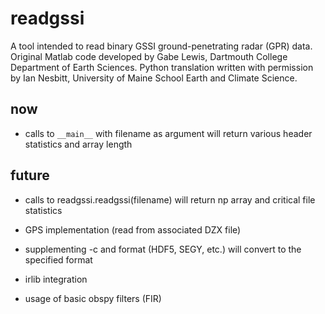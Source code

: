 # readgssi

A tool intended to read binary GSSI ground-penetrating radar (GPR) data. Original Matlab code developed by Gabe Lewis, Dartmouth College Department of Earth Sciences. Python translation written with permission by Ian Nesbitt, University of Maine School Earth and Climate Science.

## now
- calls to `__main__` with filename as argument will return various header statistics and array length

## future
- calls to readgssi.readgssi(filename) will return np array and critical file statistics
- GPS implementation (read from associated DZX file)
- supplementing -c and format (HDF5, SEGY, etc.) will convert to the specified format

- irlib integration
- usage of basic obspy filters (FIR)